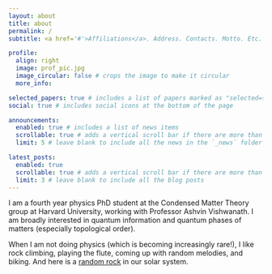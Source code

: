 ```yaml
---
layout: about
title: about
permalink: /
subtitle: <a href='#'>Affiliations</a>. Address. Contacts. Motto. Etc.

profile:
  align: right
  image: prof_pic.jpg
  image_circular: false # crops the image to make it circular
  more_info: 

selected_papers: true # includes a list of papers marked as "selected={true}"
social: true # includes social icons at the bottom of the page

announcements:
  enabled: true # includes a list of news items
  scrollable: true # adds a vertical scroll bar if there are more than 3 news items
  limit: 5 # leave blank to include all the news in the `_news` folder

latest_posts:
  enabled: true
  scrollable: true # adds a vertical scroll bar if there are more than 3 new posts items
  limit: 3 # leave blank to include all the blog posts
---
```


I am a fourth year physics PhD student at the Condensed Matter Theory group at Harvard University, working with Professor Ashvin Vishwanath. I am broadly interested in quantum information and quantum phases of matters (especially topological order).

When I am not doing physics (which is becoming increasingly rare!), I like rock climbing, playing the flute, coming up with random melodies, and biking. And here is a [random rock](https://ssd.jpl.nasa.gov/tools/sbdb_lookup.html#/?sstr=leolo) in our solar system.

